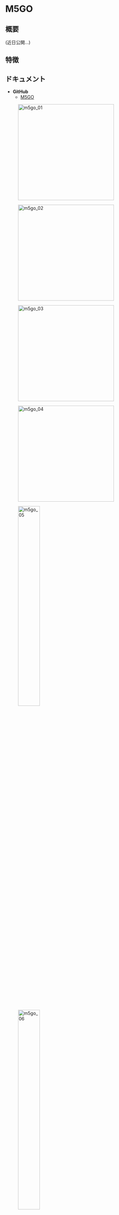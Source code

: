 # M5GO

## 概要

(近日公開...)

## 特徴

## ドキュメント

- **GitHub**
  - [M5GO](https://github.com/m5stack/M5GO)

<figure>
  <img src="assets/img/product_pics/bases/m5go_01.jpg" alt="m5go_01" width="300px" height="300px">
</figure>
<figure>
  <img src="assets/img/product_pics/bases/m5go_02.jpg" alt="m5go_02" width="300px" height="300px">
</figure>
<figure>
  <img src="assets/img/product_pics/bases/m5go_03.jpg" alt="m5go_03" width="300px" height="300px">
</figure>
<figure>
  <img src="assets/img/product_pics/bases/m5go_04.jpg" alt="m5go_04" width="300px" height="300px">
</figure>
<figure>
  <img src="assets/img/product_pics/bases/m5go_05.jpg" alt="m5go_05" width="40%" height="40%">
</figure>
<figure>
  <img src="assets/img/product_pics/bases/m5go_06.jpg" alt="m5go_06" width="40%" height="40%">
</figure>

## 関連情報

- [M5GO 購入(スイッチサイエンス)](https://www.switch-science.com/catalog/3875/)
- [M5GO 購入(AliExpress)](https://www.aliexpress.com/store/product/M5Stack-M5GO-IoT-arduino-ESP32-MicroPython-IR-550/3226069_32881911596.html)
